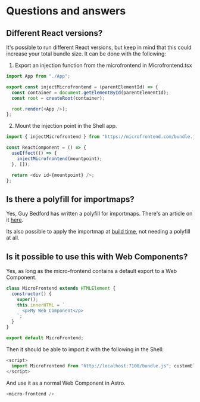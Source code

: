 # Questions and answers

## Different React versions?

It's possible to run different React versions, but keep in mind that this could
increase your total bundle size. It can be done with the following:

1. Export an injection function from the microfrontend in Microfrontend.tsx

```js
import App from "./App";

export const injectMicrofrontend = (parentElementId) => {
  const container = document.getElementById(parentElementId);
  const root = createRoot(container);

  root.render(<App />);
};
```

2. Mount the injection point in the Shell app.

```js
import { injectMicrofrontend } from "https://microfrontend.com/bundle.js";

const ReactComponent = () => {
  useEffect(() => {
    injectMicrofrontend(mountpoint);
  }, []);

  return <div id={mountpoint} />;
};
```

## Is there a polyfill for importmaps?

Yes, Guy Bedford has written a polyfill for importmaps. There's an article on it [here](https://guybedford.com/es-module-shims-production-import-maps).

Its also possible to apply the importmap at [build time](https://github.com/sasoria/astro-importmaps-bt), not needing a polyfill at all.

## Is it possible to use this with Web Components?

Yes, as long as the micro-frontend contains a default export to a Web Component.

```js
class MicroFrontend extends HTMLElement {
  constructor() {
    super();
    this.innerHTML = `
      <p>My Web Component</p>
    `;
  }
}

export default MicroFrontend;
```

Then it should be able to import it with the following in the Shell:

```js
<script>
  import MicroFrontend from "http://localhost:7100/bundle.js"; customElements.define('micro-frontend', MicroFrontend);
</script>
```

And use it as a normal Web Component in Astro.

```js
<micro-frontend />
```
